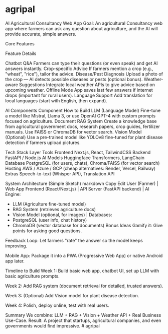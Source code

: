 # agripal
AI Agricultural Consultancy Web App Goal: An agricultural Consultancy web app where farmers can ask any question about agriculture, and the AI will provide accurate, simple answers.

Core Features

Feature	Details

Chatbot Q&A	Farmers can type their questions (or even speak) and get AI answers instantly.
Crop-specific Advice	If farmers mention a crop (e.g., "wheat", "rice"), tailor the advice.
Disease/Pest Diagnosis	Upload a photo of the crop — AI detects possible diseases or pests (optional bonus).
Weather-aware Suggestions	Integrate local weather APIs to give advice based on upcoming weather.
Offline Mode	App saves last few answers if internet drops (important for rural users).
Language Support	Add translation for local languages (start with English, then expand).

AI Components
Component	How to Build
LLM (Language Model)	Fine-tune a model like Mistral, Llama 3, or use OpenAI GPT-4 with custom prompts focused on agriculture.
Document RAG System	Create a knowledge base from agricultural government docs, research papers, crop guides, fertilizer manuals. Use FAISS or ChromaDB for vector search.
Vision Model (Optional)	Use a pre-trained model like YOLOv8 fine-tuned for plant disease detection if farmers upload pictures.

Tech Stack
Layer	Tools
Frontend	Next.js, React, TailwindCSS
Backend	FastAPI / Node.js
AI Models	Huggingface Transformers, LangChain
Database	PostgreSQL (for users, chats), Chroma/FAISS (for vector search)
Hosting	AWS / Azure / GCP (cheap alternatives: Render, Vercel, Railway)
Extras	Speech-to-text (Whisper API), Translation API

System Architecture (Simple Sketch)
markdown
Copy
Edit
User (Farmer)
   |
Web App Frontend (React/Next.js)
   |
API Server (FastAPI backend)
   |
AI Engine:
   - LLM (Agriculture fine-tuned model)
   - RAG System (retrieves agriculture docs)
   - Vision Model (optional, for images)
   |
Databases:
   - PostgreSQL (user info, chat history)
   - ChromaDB (vector database for documents)
Bonus Ideas
Gamify it: Give points for asking good questions.

Feedback Loop: Let farmers "rate" the answer so the model keeps improving.

Mobile App: Package it into a PWA (Progressive Web App) or native Android app later.

Timeline to Build
Week 1: Build basic web app, chatbot UI, set up LLM with basic agriculture prompts.

Week 2: Add RAG system (document retrieval for detailed, trusted answers).

Week 3: (Optional) Add Vision model for plant disease detection.

Week 4: Polish, deploy online, test with real users.

Summary
We combine: LLM + RAG + Vision + Weather API + Real Business Use-Case.
Result: A project that startups, agricultural companies, and even governments would find impressive.
#   a g r i p a l  
 